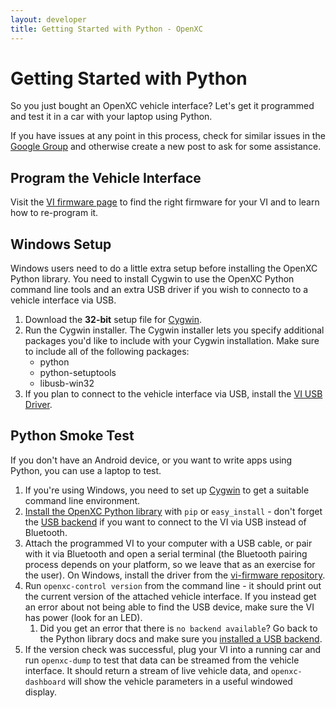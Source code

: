 ```yaml
---
layout: developer
title: Getting Started with Python - OpenXC
---
```


<div class="page-header">
    <h1>Getting Started with Python</h1>
</div>

So you just bought an OpenXC vehicle interface? Let's get it programmed and
test it in a car with your laptop using Python.

If you have issues at any point in this process, check for similar issues in the
[Google Group](http://groups.google.com/group/openxc) and otherwise create a new
post to ask for some assistance.

## Program the Vehicle Interface

Visit the [VI firmware page](/vehicle-interface/firmware.html) to find the
right firmware for your VI and to learn how to re-program it.

<h2 id="cygwin">Windows Setup</h2>

Windows users need to do a little extra setup before installing the OpenXC
Python library. You need to install Cygwin to use the OpenXC Python command line
tools and an extra USB driver if you wish to connecto to a vehicle interface via
USB.

<ol>
    <li>Download the <strong>32-bit</strong> setup file for <a href=http://www.cygwin.com>Cygwin</a>.</li>
    <li>Run the Cygwin installer. The Cygwin installer lets you specify additional packages you'd like to include with your
        Cygwin installation. Make sure to include all of the following packages:
        <ul>
            <li>python</li>
            <li>python-setuptools</li>
            <li>libusb-win32</li>
        </ul>
    </li>
    <li>If you plan to connect to the vehicle interface via USB, install the
      <a href=https://github.com/openxc/vi-firmware/tree/master/conf/windows-driver>
      VI USB Driver</a>.
</ol>

## Python Smoke Test

If you don't have an Android device, or you want to write apps using Python, you
can use a laptop to test.

1. If you're using Windows, you need to set up [Cygwin](#cygwin) to get a
   suitable command line environment.
1. [Install the OpenXC Python
   library](http://python.openxcplatform.com/#installation) with `pip` or
   `easy_install` - don't forget the
   [USB backend](http://python.openxcplatform.com/en/latest/#usb) if you want to
   connect to the VI via USB instead of Bluetooth.
1. Attach the programmed VI to your computer with a USB cable, or pair with it
   via Bluetooth and open a serial terminal (the Bluetooth pairing process
   depends on your platform, so we leave that as an exercise for the user). On
   Windows, install the driver from the [vi-firmware
   repository](https://github.com/openxc/vi-firmware/tree/master/conf/windows-driver).
1. Run `openxc-control version` from the command line - it should print out the
   current version of the attached vehicle interface. If you instead get an
   error about not being able to find the USB device, make sure the VI has
   power (look for an LED).
   1. Did you get an error that there is `no backend available`? Go back to the
      Python library docs and make sure you [installed a USB
      backend](http://python.openxcplatform.com/#usb).
1. If the version check was successful, plug your VI into a running car and run
   `openxc-dump` to test that data can be streamed from the vehicle interface.
   It should return a stream of live vehicle data, and `openxc-dashboard` will
   show the vehicle parameters in a useful windowed display.
